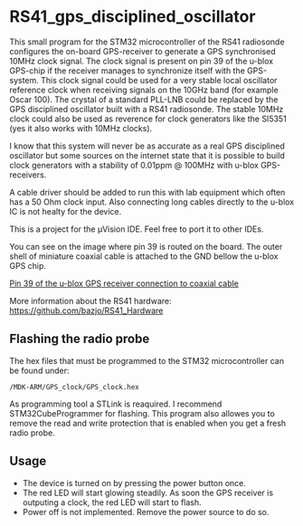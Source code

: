 # RS41_gps_disciplined_oscillator

This small program for the STM32 microcontroller of the RS41 radiosonde configures the on-board GPS-receiver to generate a GPS synchronised 10MHz clock signal. The clock signal is present on pin 39 of the u-blox GPS-chip if the receiver manages to synchronize itself with the GPS-system. This clock signal could be used for a very stable local oscillator reference clock when receiving signals on the 10GHz band (for example Oscar 100). The crystal of a standard PLL-LNB could be replaced by the GPS disciplined oscillator built with a RS41 radiosonde. The stable 10MHz clock could also be used as reverence for clock generators like the SI5351 (yes it also works with 10MHz clocks).

I know that this system will never be as accurate as a real GPS disciplined oscillator but some sources on the internet state that it is possible to build clock generators with a stability of 0.01ppm @ 100MHz with u-blox GPS-receivers.

A cable driver should be added to run this with lab equipment which often has a 50 Ohm clock input. Also connecting long cables directly to the u-blox IC is not healty for the device.

This is a project for the µVision IDE. Feel free to port it to other IDEs.

You can see on the image where pin 39 is routed on the board. The outer shell of miniature coaxial cable is attached to the GND bellow the u-blox GPS chip.

[Pin 39 of the u-blox GPS receiver connection to coaxial cable](CLK_output.png)

More information about the RS41 hardware: https://github.com/bazjo/RS41_Hardware

## Flashing the radio probe

The hex files that must be programmed to the STM32 microcontroller can be found under:

    /MDK-ARM/GPS_clock/GPS_clock.hex

As programming tool a STLink is reaquired.
I recommend STM32CubeProgrammer for flashing. This program also allowes you to remove the read and write protection that is enabled when you get a fresh radio probe.

## Usage

* The device is turned on by pressing the power button once.
* The red LED will start glowing steadily. As soon the GPS receiver is outputing a clock, the red LED will start to flash.
* Power off is not implemented. Remove the power source to do so.

